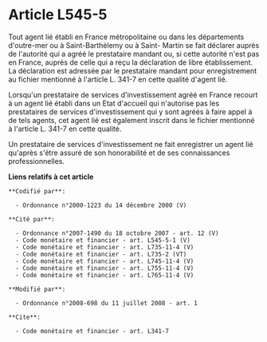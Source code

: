 # Article L545-5

Tout agent lié établi en France métropolitaine ou dans les     départements d'outre-mer ou à Saint-Barthélemy ou à Saint-
Martin se fait déclarer auprès de l'autorité qui a agréé le prestataire mandant ou, si cette autorité n'est pas en France,
auprès de celle qui a reçu la déclaration de libre établissement. La déclaration est adressée par le prestataire mandant pour
enregistrement au fichier mentionné à l'article L. 341-7 en cette qualité d'agent lié. 

Lorsqu'un prestataire de services d'investissement agréé en France recourt à un agent lié établi dans un Etat d'accueil qui
n'autorise pas les prestataires de services d'investissement qui y sont agréés à faire appel à de tels agents, cet agent lié
est également inscrit dans le fichier mentionné à l'article L. 341-7 en cette qualité. 

Un prestataire de services d'investissement ne fait enregistrer un agent lié qu'après s'être assuré de son honorabilité et de
ses connaissances professionnelles.

**Liens relatifs à cet article**

	**Codifié par**:

	  - Ordonnance n°2000-1223 du 14 décembre 2000 (V)

	**Cité par**:

	  - Ordonnance n°2007-1490 du 18 octobre 2007 - art. 12 (V)
	  - Code monétaire et financier - art. L545-5-1 (V)
	  - Code monétaire et financier - art. L735-11-4 (V)
	  - Code monétaire et financier - art. L735-2 (VT)
	  - Code monétaire et financier - art. L745-11-4 (V)
	  - Code monétaire et financier - art. L755-11-4 (V)
	  - Code monétaire et financier - art. L765-11-4 (V)

	**Modifié par**:

	  - Ordonnance n°2008-698 du 11 juillet 2008 - art. 1

	**Cite**:

	  - Code monétaire et financier - art. L341-7
